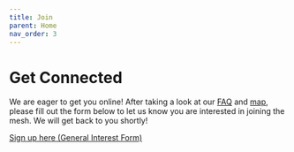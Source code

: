```yaml
---
title: Join
parent: Home
nav_order: 3
---
```


# Get Connected

We are eager to get you online! After taking a look at our [FAQ](/faq) and [map](/map), please fill out the form below to let us know you are interested in joining the mesh. We will get back to you shortly!

<a href="https://docs.google.com/forms/d/e/1FAIpQLSeKXhsKcLeHTwuI3I_4k6h4-6DHTdW3nBzHi9823m9ISuiVsg/viewform" target="_blank">Sign up here (General Interest Form)</a>
